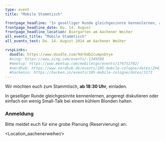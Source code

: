 ```yaml
---
type: event
title: "Mobile Stammtisch"

frontpage_headline: "In geselliger Runde gleichgesinnte kennenlernen, angeregt diskutieren oder einfach ein wenig Small-Talk bei einem kühlem Blonden halten."
frontpage_headline_date: Do. 14. August
frontpage_headline_location: Biergarten am Aachener Weiher
all_events_title: "Mobile Stammtisch"
all_events_text: Do. 14. August 2014 am Aachener Weiher

rvspLinks:
  doodle: https://www.doodle.com/9dr6db2cumpnbtye
  #xing: https://www.xing.com/events/-1349588
  #meetup: https://www.meetup.com/mobilecgn/events/176752792/
  #nerdhub: https://www.nerdhub.de/events/105-mobile-cologne/dates/29471
  #hackenin: https://hacken.in/events/105-mobile-cologne/dates/3173
---
```


Wir möchten euch zum Stammtisch, **ab 18:30 Uhr**, einladen.

In geselliger Runde gleichgesinnte kennenlernen, angeregt diskutieren oder einfach ein wenig Small-Talk bei einem kühlem Blonden halten.

### Anmeldung

Bitte meldet euch für eine grobe Planung (Reservierung) an: <RegisterLinks />

<Location_aachenerweiher/>
